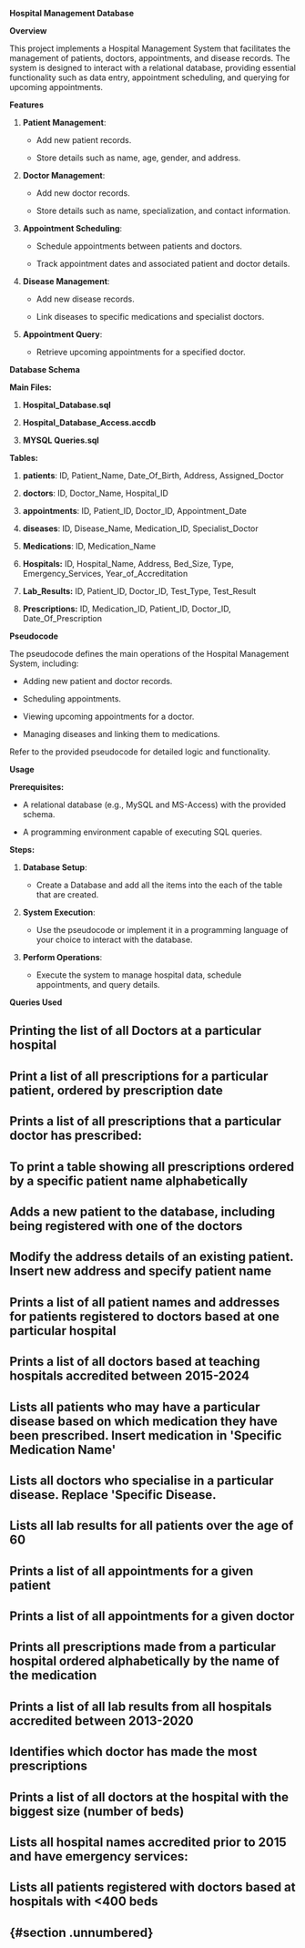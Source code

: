 **Hospital Management Database**

**Overview**

This project implements a Hospital Management System that facilitates
the management of patients, doctors, appointments, and disease records.
The system is designed to interact with a relational database, providing
essential functionality such as data entry, appointment scheduling, and
querying for upcoming appointments.

**Features**

1.  **Patient Management**:

    -   Add new patient records.

    -   Store details such as name, age, gender, and address.

2.  **Doctor Management**:

    -   Add new doctor records.

    -   Store details such as name, specialization, and contact
        information.

3.  **Appointment Scheduling**:

    -   Schedule appointments between patients and doctors.

    -   Track appointment dates and associated patient and doctor
        details.

4.  **Disease Management**:

    -   Add new disease records.

    -   Link diseases to specific medications and specialist doctors.

5.  **Appointment Query**:

    -   Retrieve upcoming appointments for a specified doctor.

**Database Schema**

**Main Files:**

1.  **Hospital_Database.sql**

2.  **Hospital_Database_Access.accdb**

3.  **MYSQL Queries.sql**

**Tables:**

1.  **patients**: ID, Patient_Name, Date_Of_Birth, Address,
    Assigned_Doctor

2.  **doctors**: ID, Doctor_Name, Hospital_ID

3.  **appointments**: ID, Patient_ID, Doctor_ID, Appointment_Date

4.  **diseases**: ID, Disease_Name, Medication_ID, Specialist_Doctor

5.  **Medications**: ID, Medication_Name

6.  **Hospitals:** ID, Hospital_Name, Address, Bed_Size, Type,
    Emergency_Services, Year_of_Accreditation

7.  **Lab_Results:** ID, Patient_ID, Doctor_ID, Test_Type, Test_Result

8.  **Prescriptions:** ID, Medication_ID, Patient_ID, Doctor_ID,
    Date_Of_Prescription

**Pseudocode**

The pseudocode defines the main operations of the Hospital Management
System, including:

-   Adding new patient and doctor records.

-   Scheduling appointments.

-   Viewing upcoming appointments for a doctor.

-   Managing diseases and linking them to medications.

Refer to the provided pseudocode for detailed logic and functionality.

**Usage**

**Prerequisites:**

-   A relational database (e.g., MySQL and MS-Access) with the provided
    schema.

-   A programming environment capable of executing SQL queries.

**Steps:**

1.  **Database Setup**:

    -   Create a Database and add all the items into the each of the
        table that are created.

2.  **System Execution**:

    -   Use the pseudocode or implement it in a programming language of
        your choice to interact with the database.

3.  **Perform Operations**:

    -   Execute the system to manage hospital data, schedule
        appointments, and query details.

**Queries Used**

## Printing the list of all Doctors at a particular hospital

## Print a list of all prescriptions for a particular patient, ordered by prescription date

## Prints a list of all prescriptions that a particular doctor has prescribed:

## To print a table showing all prescriptions ordered by a specific patient name alphabetically

## Adds a new patient to the database, including being registered with one of the doctors

## Modify the address details of an existing patient. Insert new address and specify patient name

## Prints a list of all patient names and addresses for patients registered to doctors based at one particular hospital

## Prints a list of all doctors based at teaching hospitals accredited between 2015-2024

## Lists all patients who may have a particular disease based on which medication they have been prescribed. Insert medication in \'Specific Medication Name\'

## Lists all doctors who specialise in a particular disease. Replace \'Specific Disease.

## Lists all lab results for all patients over the age of 60

## Prints a list of all appointments for a given patient

## Prints a list of all appointments for a given doctor

## Prints all prescriptions made from a particular hospital ordered alphabetically by the name of the medication

## Prints a list of all lab results from all hospitals accredited between 2013-2020

## Identifies which doctor has made the most prescriptions

## Prints a list of all doctors at the hospital with the biggest size (number of beds)

## Lists all hospital names accredited prior to 2015 and have emergency services:

## Lists all patients registered with doctors based at hospitals with \<400 beds

##  {#section .unnumbered}
